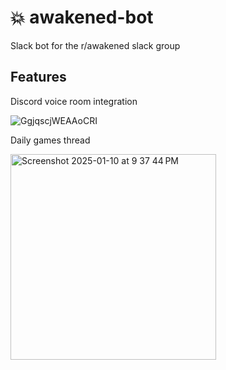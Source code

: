 # 💥 awakened-bot

Slack bot for the r/awakened slack group

## Features

Discord voice room integration

![GgjqscjWEAAoCRI](https://github.com/user-attachments/assets/6cc9eec0-adb4-4948-bfb5-12b063e09945)

Daily games thread

<img width="329" alt="Screenshot 2025-01-10 at 9 37 44 PM" src="https://github.com/user-attachments/assets/169f2666-b29c-40a7-9040-1951eba6455f" />
